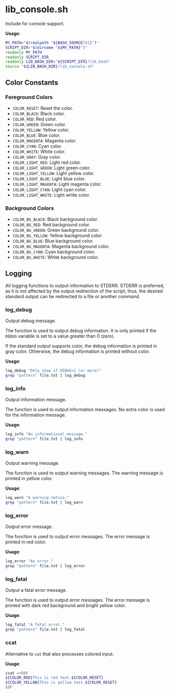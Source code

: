 
# lib_console.sh

Include for console support.

**Usage**:

```bash
MY_PATH="$(realpath "${BASH_SOURCE[0]}")"
SCRIPT_DIR="$(dirname "${MY_PATH}")"
readonly MY_PATH
readonly SCRIPT_DIR
readonly LIB_BASH_DIR="${SCRIPT_DIR}/lib_bash"
source "${LIB_BASH_DIR}/lib_console.sh"
```

## Color Constants

### Foreground Colors

* `COLOR_RESET`: Reset the color.
* `COLOR_BLACK`: Black color.
* `COLOR_RED`: Red color.
* `COLOR_GREEN`: Green color.
* `COLOR_YELLOW`: Yellow color.
* `COLOR_BLUE`: Blue color.
* `COLOR_MAGENTA`: Magenta color.
* `COLOR_CYAN`: Cyan color.
* `COLOR_WHITE`: White color.
* `COLOR_GRAY`: Gray color.
* `COLOR_LIGHT_RED`: Light red color.
* `COLOR_LIGHT_GREEN`: Light green color.
* `COLOR_LIGHT_YELLOW`: Light yellow color.
* `COLOR_LIGHT_BLUE`: Light blue color.
* `COLOR_LIGHT_MAGENTA`: Light magenta color.
* `COLOR_LIGHT_CYAN`: Light cyan color.
* `COLOR_LIGHT_WHITE`: Light white color.

### Background Colors

* `COLOR_BG_BLACK`: Black background color.
* `COLOR_BG_RED`: Red background color.
* `COLOR_BG_GREEN`: Green background color.
* `COLOR_BG_YELLOW`: Yellow background color.
* `COLOR_BG_BLUE`: Blue background color.
* `COLOR_BG_MAGENTA`: Magenta background color.
* `COLOR_BG_CYAN`: Cyan background color.
* `COLOR_BG_WHITE`: White background color.

## Logging

All logging functions to output information to STDERR. STDERR is preferred,
as it is not affected by the output redirection of the script, thus, the
desired standard output can be redirected to a file or another command.

### log_debug

Output debug message.

The function is used to output debug information. It is only printed
if the `DEBUG` variable is set to a value greater than 0 (zero).

If the standard output supports color, the debug information is printed in
gray color. Otherwise, the debug information is printed without color.

**Usage**:

```bash
log_debug "Only show if DEBUG=1 (or more)"
grep "pattern" file.txt | log_debug
```

### log_info

Output information message.

The function is used to output information messages. No extra color is
used for the information message.

**Usage**:

```bash
log_info "An informational message."
grep "pattern" file.txt | log_info
```

### log_warn

Output warning message.

The function is used to output warning messages. The warning message
is printed in yellow color.

**Usage**:

```bash
log_warn "A warning notice."
grep "pattern" file.txt | log_warn
```

### log_error

Output error message.

The function is used to output error messages. The error message is
printed in red color.

**Usage**:

```bash
log_error "An error."
grep "pattern" file.txt | log_error
```

### log_fatal

Output a fatal error message.

The function is used to output error messages. The error message is
printed with dark red background and bright yellow color.

**Usage**:

```bash
log_fatal "A fatal error."
grep "pattern" file.txt | log_fatal
```

### ccat

Alternative to `cat` that also processes colored input.

**Usage**:

```bash
ccat <<EOF
${COLOR_RED}This is red text.${COLOR_RESET}
${COLOR_YELLOW}This is yellow text.${COLOR_RESET}
EOF
```
